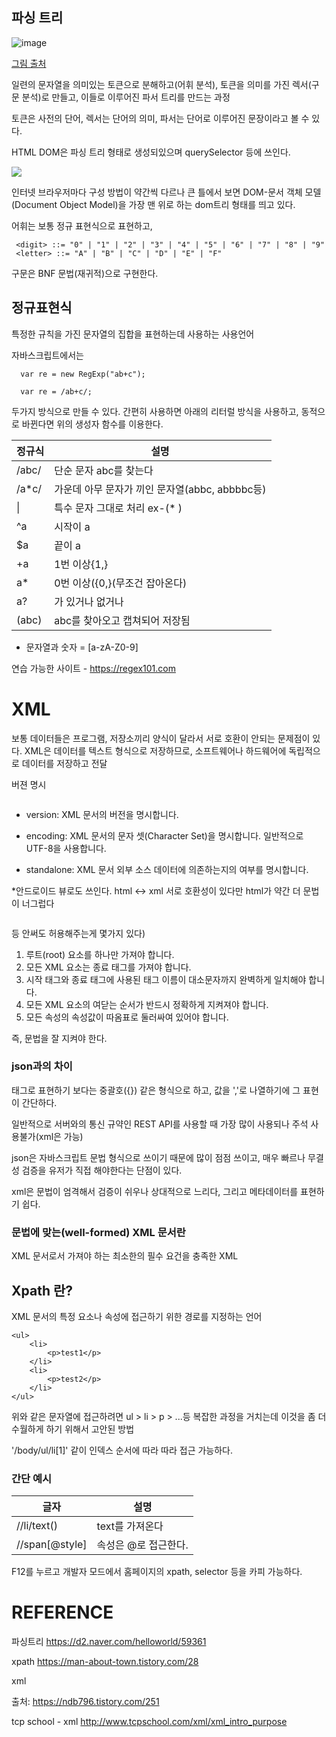 ## 파싱 트리


![image](https://user-images.githubusercontent.com/40421183/127004103-d23da86f-9239-4c8b-86f2-37892d65afb0.png)

[그림 출처](https://d2.naver.com/helloworld/59361)


일련의 문자열을 의미있는 토큰으로 분해하고(어휘 분석), 토큰을 의미를 가진  렉서(구문 분석)로 만들고, 이들로 이루어진 파서 트리를 만드는 과정

토큰은 사전의 단어, 렉서는 단어의 의미, 파서는 단어로 이루어진 문장이라고 볼 수 있다.


HTML DOM은 파싱 트리 형태로 생성되있으며 querySelector 등에 쓰인다.

![](https://i.imgur.com/pMiGQsd.png)


인터넷 브라우저마다 구성 방법이 약간씩 다르나 큰 틀에서 보면 
DOM-문서 객체 모델(Document Object Model)을 가장 맨 위로 하는 dom트리 형태를 띄고 있다. 


어휘는 보통 정규 표현식으로 표현하고,

     <digit> ::= "0" | "1" | "2" | "3" | "4" | "5" | "6" | "7" | "8" | "9"
     <letter> ::= "A" | "B" | "C" | "D" | "E" | "F"
구문은 BNF 문법(재귀적)으로 구현한다.




## 정규표현식

특정한 규칙을 가진 문자열의 집합을 표현하는데 사용하는 사용언어

자바스크립트에서는 

      var re = new RegExp("ab+c");
  
      var re = /ab+c/;
  
  
두가지 방식으로 만들 수 있다. 간편히 사용하면 아래의 리터럴 방식을 사용하고, 동적으로 바뀐다면 위의 생성자 함수를 이용한다.




|정규식|설명|
|------|---|
|/abc/ |단순 문자 abc를 찾는다|
|/a*c/|가운데 아무 문자가 끼인 문자열(abbc, abbbbc등)|
|\||특수 문자 그대로 처리 ex-(\* )|
|^a |시작이 a|
|$a|끝이 a|
|+a|1번 이상{1,}|
|a*|0번 이상({0,}(무조건 잡아온다)|
|a?|가 있거나 없거나|
|(abc)|abc를 찾아오고 캡쳐되어 저장됨|

* 문자열과 숫자 = [a-zA-Z0-9]

연습 가능한 사이트 - https://regex101.com

# XML


보통 데이터들은 프로그램, 저장소끼리 양식이 달라서 서로 호환이 안되는 문제점이 있다.
XML은 데이터를 텍스트 형식으로 저장하므로, 소프트웨어나 하드웨어에 독립적으로 데이터를 저장하고 전달

버젼 명시

<pre><?xml version="1.0" encoding="UTF-8"?></pre>

 - version: XML 문서의 버전을 명시합니다.

 - encoding: XML 문서의 문자 셋(Character Set)을 명시합니다. 일반적으로 UTF-8을 사용합니다.

 - standalone: XML 문서 외부 소스 데이터에 의존하는지의 여부를 명시합니다.


*안드로이드 뷰로도 쓰인다.
html <-> xml 서로 호환성이 있다만 html가 약간 더 문법이 너그럽다
<pre></tag></pre>등 안써도 허용해주는게 몇가지 있다)

1. 루트(root) 요소를 하나만 가져야 합니다.
2. 모든 XML 요소는 종료 태그를 가져야 합니다.
3. 시작 태그와 종료 태그에 사용된 태그 이름이 대소문자까지 완벽하게 일치해야 합니다.
4. 모든 XML 요소의 여닫는 순서가 반드시 정확하게 지켜져야 합니다.
5. 모든 속성의 속성값이 따옴표로 둘러싸여 있어야 합니다.

즉, 문법을 잘 지켜야 한다.


### json과의 차이 

태그로 표현하기 보다는 중괄호({}) 같은 형식으로 하고, 값을 ','로 나열하기에 그 표현이 간단하다.

일반적으로 서버와의 통신 규약인 REST API를 사용할 때 가장 많이 사용되나 주석 사용불가(xml은 가능)

json은 자바스크립트 문법 형식으로 쓰이기 때문에 많이 점점 쓰이고, 매우 빠르나 무결성 검증을 유저가 직접 해야한다는 단점이 있다.

xml은 문법이 엄격해서 검증이 쉬우나 상대적으로 느리다, 그리고 메타데이터를 표현하기 쉽다.

### 문법에 맞는(well-formed) XML 문서란 

XML 문서로서 가져야 하는 최소한의 필수 요건을 충족한 XML 

## Xpath 란?

XML 문서의 특정 요소나 속성에 접근하기 위한 경로를 지정하는 언어

    <ul>
        <li>
            <p>test1</p>
        </li>
        <li>
            <p>test2</p>
        </li>
    </ul>


위와 같은 문자열에 접근하려면 ul > li > p > ...등 복잡한 과정을 거치는데 이것을 좀 더 수월하게 하기 위해서 고안된 방법 

'/body/ul/li[1]' 같이 인덱스 순서에 따라 따라 접근 가능하다. 


### 간단 예시
|글자|설명|
|------|---|
|//li/text() |text를 가져온다|
|//span[@style] |속성은 @로 접근한다. |


F12를 누르고 개발자 모드에서 홈페이지의 xpath, selector 등을 카피 가능하다.





# REFERENCE 

파싱트리 
https://d2.naver.com/helloworld/59361

xpath
https://man-about-town.tistory.com/28

xml

출처: https://ndb796.tistory.com/251

tcp school - xml 
http://www.tcpschool.com/xml/xml_intro_purpose

